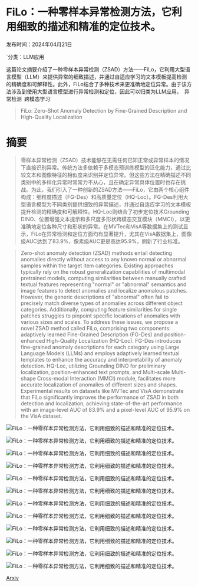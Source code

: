 # FiLo：一种零样本异常检测方法，它利用细致的描述和精准的定位技术。

发布时间：2024年04月21日

`分类：LLM应用

这篇论文摘要介绍了一种零样本异常检测（ZSAD）方法——FiLo，它利用大型语言模型（LLM）来提供异常的细致描述，并通过自适应学习的文本模板提高检测的精确度和可解释性。此外，FiLo结合了多种技术来更准确地定位异常。由于该方法涉及到使用大型语言模型进行异常检测和定位，因此可以归类为LLM应用。` `异常检测` `跨模态学习`

> FiLo: Zero-Shot Anomaly Detection by Fine-Grained Description and High-Quality Localization

# 摘要

> 零样本异常检测（ZSAD）技术能够在无需任何已知正常或异常样本的情况下直接识别异常。传统方法多依赖于多模态预训练模型的泛化能力，通过比较文本和图像特征的相似度来识别并定位异常。但这些方法在精确描述不同类别中的多样化异常时常常力不从心，且在确定异常具体位置时也存在挑战。为此，我们引入了一种创新的ZSAD方法——FiLo，它由两个核心组件构成：细粒度描述（FG-Des）和高质量定位（HQ-Loc）。FG-Des利用大型语言模型为不同类别提供细致的异常描述，并通过自适应学习的文本模板提升检测的精确度和可解释性。HQ-Loc则结合了初步定位技术Grounding DINO、位置增强文本提示和多尺度多形状跨模态交互模块（MMCI），以更准确地定位各种尺寸和形状的异常。在MVTec和VisA等数据集上的测试显示，FiLo在异常检测和定位方面均有显著提升，尤其在VisA数据集上，图像级AUC达到了83.9%，像素级AUC更是高达95.9%，刷新了行业标准。

> Zero-shot anomaly detection (ZSAD) methods entail detecting anomalies directly without access to any known normal or abnormal samples within the target item categories. Existing approaches typically rely on the robust generalization capabilities of multimodal pretrained models, computing similarities between manually crafted textual features representing "normal" or "abnormal" semantics and image features to detect anomalies and localize anomalous patches. However, the generic descriptions of "abnormal" often fail to precisely match diverse types of anomalies across different object categories. Additionally, computing feature similarities for single patches struggles to pinpoint specific locations of anomalies with various sizes and scales. To address these issues, we propose a novel ZSAD method called FiLo, comprising two components: adaptively learned Fine-Grained Description (FG-Des) and position-enhanced High-Quality Localization (HQ-Loc). FG-Des introduces fine-grained anomaly descriptions for each category using Large Language Models (LLMs) and employs adaptively learned textual templates to enhance the accuracy and interpretability of anomaly detection. HQ-Loc, utilizing Grounding DINO for preliminary localization, position-enhanced text prompts, and Multi-scale Multi-shape Cross-modal Interaction (MMCI) module, facilitates more accurate localization of anomalies of different sizes and shapes. Experimental results on datasets like MVTec and VisA demonstrate that FiLo significantly improves the performance of ZSAD in both detection and localization, achieving state-of-the-art performance with an image-level AUC of 83.9% and a pixel-level AUC of 95.9% on the VisA dataset.

![FiLo：一种零样本异常检测方法，它利用细致的描述和精准的定位技术。](../../../paper_images/2404.13671/x1.png)

![FiLo：一种零样本异常检测方法，它利用细致的描述和精准的定位技术。](../../../paper_images/2404.13671/x2.png)

![FiLo：一种零样本异常检测方法，它利用细致的描述和精准的定位技术。](../../../paper_images/2404.13671/x3.png)

![FiLo：一种零样本异常检测方法，它利用细致的描述和精准的定位技术。](../../../paper_images/2404.13671/x4.png)

![FiLo：一种零样本异常检测方法，它利用细致的描述和精准的定位技术。](../../../paper_images/2404.13671/x5.png)

![FiLo：一种零样本异常检测方法，它利用细致的描述和精准的定位技术。](../../../paper_images/2404.13671/x6.png)

![FiLo：一种零样本异常检测方法，它利用细致的描述和精准的定位技术。](../../../paper_images/2404.13671/x7.png)

![FiLo：一种零样本异常检测方法，它利用细致的描述和精准的定位技术。](../../../paper_images/2404.13671/x8.png)

![FiLo：一种零样本异常检测方法，它利用细致的描述和精准的定位技术。](../../../paper_images/2404.13671/x9.png)

![FiLo：一种零样本异常检测方法，它利用细致的描述和精准的定位技术。](../../../paper_images/2404.13671/x10.png)

![FiLo：一种零样本异常检测方法，它利用细致的描述和精准的定位技术。](../../../paper_images/2404.13671/x11.png)

![FiLo：一种零样本异常检测方法，它利用细致的描述和精准的定位技术。](../../../paper_images/2404.13671/x12.png)

[Arxiv](https://arxiv.org/abs/2404.13671)
